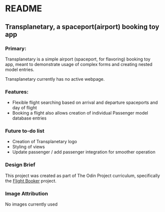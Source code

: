 # README

## Transplanetary, a spaceport(airport) booking toy app

### Primary:

Transplanetary is a simple airport (spaceport, for flavoring) booking toy app, meant to demonstrate usage of complex forms and creating nested model entries.

Transplanetary currently has no active webpage.

### Features:
* Flexible flight searching based on arrival and departure spaceports and day of flight
* Booking a flight also allows creation of individual Passenger model database entries

### Future to-do list
* Creation of Transplanetary logo
* Styling of views
* Update passenger / add passenger integration for smoother operation

### Design Brief
This project was created as part of The Odin Project curriculum, specifically the <a href="https://www.theodinproject.com/lessons/ruby-on-rails-flight-booker">Flight Booker</a> project.

### Image Attribution

No images currently used